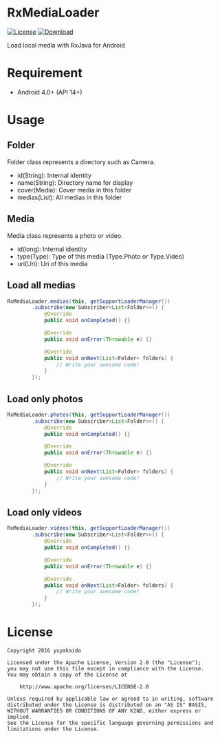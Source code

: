 # RxMediaLoader

[![License](https://img.shields.io/badge/License-Apache%202.0-blue.svg)](https://opensource.org/licenses/Apache-2.0)
[![Download](https://api.bintray.com/packages/yuyakaido/maven/RxMediaLoader/images/download.svg)](https://bintray.com/yuyakaido/maven/RxMediaLoader/_latestVersion)

Load local media with RxJava for Android

# Requirement

- Android 4.0+ (API 14+)

# Usage

## Folder

Folder class represents a directory such as Camera.

- id(String): Internal identity
- name(String): Directory name for display
- cover(Media): Cover media in this folder
- medias(List<Media>): All medias in this folder

## Media

Media class represents a photo or video.

- id(long): Internal identity
- type(Type): Type of this media (Type.Photo or Type.Video)
- uri(Uri): Uri of this media

## Load all medias

```java
RxMediaLoader.medias(this, getSupportLoaderManager())
        .subscribe(new Subscriber<List<Folder>>() {
            @Override
            public void onCompleted() {}

            @Override
            public void onError(Throwable e) {}

            @Override
            public void onNext(List<Folder> folders) {
                // Write your awesome code!
            }
        });
```

## Load only photos

```java
RxMediaLoader.photos(this, getSupportLoaderManager())
        .subscribe(new Subscriber<List<Folder>>() {
            @Override
            public void onCompleted() {}

            @Override
            public void onError(Throwable e) {}

            @Override
            public void onNext(List<Folder> folders) {
                // Write your awesome code!
            }
        });
```

## Load only videos

```java
RxMediaLoader.videos(this, getSupportLoaderManager())
        .subscribe(new Subscriber<List<Folder>>() {
            @Override
            public void onCompleted() {}

            @Override
            public void onError(Throwable e) {}

            @Override
            public void onNext(List<Folder> folders) {
                // Write your awesome code!
            }
        });
```

# License

```
Copyright 2016 yuyakaido

Licensed under the Apache License, Version 2.0 (the "License");
you may not use this file except in compliance with the License.
You may obtain a copy of the License at

    http://www.apache.org/licenses/LICENSE-2.0

Unless required by applicable law or agreed to in writing, software
distributed under the License is distributed on an "AS IS" BASIS,
WITHOUT WARRANTIES OR CONDITIONS OF ANY KIND, either express or implied.
See the License for the specific language governing permissions and
limitations under the License.
```
